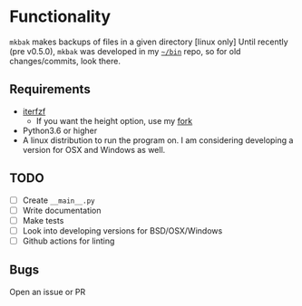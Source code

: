 # Functionality
`mkbak` makes backups of files in a given directory \[linux only]
Until recently (pre v0.5.0), `mkbak` was developed in my [`~/bin`](https://github.com/sudo-julia/bin) repo, so for old changes/commits, look there.


## Requirements
  - [iterfzf](https://github.com/dahlia/iterfzf)
    - If you want the height option, use my [fork](https://github.com/sudo-julia/iterfzf)
  - Python3.6 or higher
  - A linux distribution to run the program on. I am considering developing a version for OSX and Windows as well.

## TODO
- [ ] Create `__main__.py`
- [ ] Write documentation
- [ ] Make tests
- [ ] Look into developing versions for BSD/OSX/Windows
- [ ] Github actions for linting

## Bugs
Open an issue or PR
